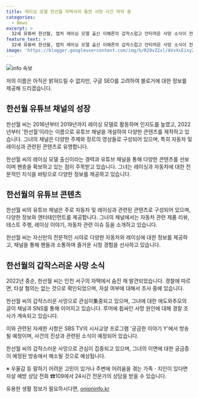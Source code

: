 ```yaml
---
title: 레이싱 모델 한선월 자택서의 돌연 사망 사건 파악 중
categories:
  - News
excerpt: >
  32세 유튜버 한선월, 캡처 레이싱 모델 출신 이해른의 갑작스럽고 안타까운 사망 소식이 전해졌다. 그녀는 레이싱 모델로 활동한 뒤 한선월로 유튜브 채널을 운영했으며, 숨진 채 발견된 후 추모의 메시지가 SNS에 쏟아지고 있다. 그러나 남편 연루설과 확인되지 않은 루머도 돌고 있으며, 관련된 내용이 SBS TV 프로그램에서 방송될 예정이다.사망과 관련된 내용이 방송될 것으로 보인다.
feature_text: >
  32세 유튜버 한선월, 캡처 레이싱 모델 출신 이해른의 갑작스럽고 안타까운 사망 소식이 전해졌다. 그녀는 레이싱 모델로 활동한 뒤 한선월로 유튜브 채널을 운영했으며, 숨진 채 발견된 후 추모의 메시지가 SNS에 쏟아지고 있다. 그러나 남편 연루설과 확인되지 않은 루머도 돌고 있으며, 관련된 내용이 SBS TV 프로그램에서 방송될 예정이다.사망과 관련된 내용이 방송될 것으로 보인다.
image: 'https://blogger.googleusercontent.com/img/b/R29vZ2xl/AVvXsEixyZcFfHzMRdzZMjFBmAUKJYCLCGyLL1o632UiGVXcaFdKo_bkvkuCioo0uUKlGfBVcT3P84aROyZIXSBEx3Aw5nCQ3pTgDom1WDC4m8eifvWiAmWEEVb4x6G_l8C0QH225ldMjyaFvpxGEBGNO37VmDTDMHGhJPq73UglMfDca1-0aw/s1600/blogspot.png'
---
```


<p><img src="https://blogger.googleusercontent.com/img/b/R29vZ2xl/AVvXsEixyZcFfHzMRdzZMjFBmAUKJYCLCGyLL1o632UiGVXcaFdKo_bkvkuCioo0uUKlGfBVcT3P84aROyZIXSBEx3Aw5nCQ3pTgDom1WDC4m8eifvWiAmWEEVb4x6G_l8C0QH225ldMjyaFvpxGEBGNO37VmDTDMHGhJPq73UglMfDca1-0aw/s1600/blogspot.png" alt="info 속보" /></p>

<p>저의 이름은 아직은 밝혀드릴 수 없지만, 구글 SEO를 고려하여 블로거에 대한 정보를 제공해 드리겠습니다.</p>

<h2 data-ke-size="size26">한선월 유튜브 채널의 성장</h2>

<p>한선월 씨는 2016년부터 2019년까지 레이싱 모델로 활동하며 인지도를 높였고, 2022년부터 '한선월'이라는 이름으로 유튜브 채널을 개설하여 다양한 콘텐츠를 제작하고 있습니다. 그녀의 채널은 다양한 주제와 장르의 영상들로 구성되어 있으며, 특히 자동차 및 레이싱과 관련된 콘텐츠로 유명합니다.</p>

<p data-ke-size="size16">한선월 씨의 레이싱 모델 출신이라는 경력과 유튜브 채널을 통해 다양한 콘텐츠를 선보이며 팬층을 확보하고 있는 점이 주목받고 있습니다. 그녀는 레이싱과 자동차에 대한 전문적인 지식을 바탕으로 다양한 정보를 제공하고 있습니다.</p>

<h2 data-ke-size="size26">한선월의 유튜브 콘텐츠</h2>

<p>한선월 씨의 유튜브 채널은 주로 자동차 및 레이싱과 관련된 콘텐츠로 구성되어 있으며, 다양한 정보와 엔터테인먼트를 제공합니다. 그녀의 채널에서는 자동차 관련 제품 리뷰, 테스트 주행, 레이싱 이야기, 자동차 관련 이슈 등을 소개하고 있습니다.</p>

<p data-ke-size="size16">한선월 씨는 자신만의 전문적인 시야로 다양한 자동차와 레이싱에 대한 정보를 제공하고, 채널을 통해 팬들과 소통하며 즐거운 시청 경험을 선사하고 있습니다.</p>

<h2 data-ke-size="size26">한선월의 갑작스러운 사망 소식</h2>

<p>2022년 중순, 한선월 씨는 인천 서구의 자택에서 숨진 채 발견되었습니다. 경찰에 따르면, 타살 혐의는 없는 것으로 확인되었으며, 자살 여부에 대해서 조사 중에 있습니다.</p>

<p data-ke-size="size16">한선월 씨의 갑작스러운 사망으로 관심이集중되고 있으며, 그녀에 대한 애도와추모의 글이 채널과 SNS를 통해 이어지고 있습니다. 루머에 휩싸인 사망 원인에 대해 경찰 조사가 계속되고 있습니다.</p>

<p>이와 관련된 자세한 사항은 SBS TV의 시사교양 프로그램 '궁금한 이야기 Y'에서 방송될 예정이며, 사건의 진상과 관련된 소식이 예정되어 있습니다.</p>

<p data-ke-size="size16">한선월 씨의 갑작스러운 사망으로 관심이 집중되고 있으며, 그녀의 이면에 대한 궁금증이 예정된 방송에서 해소될 것으로 예상됩니다.</p>

<p data-ke-size="size16">※ 우울감 등 말하기 어려운 고민이 있거나 주변에 어려움을 겪는 가족ㆍ지인이 있다면 자살 예방 상담 전화 ☎109에서 24시간 전문가의 상담을 받을 수 있습니다.</p>
유용한 생활 정보가 필요하시다면, <a href="https://onioninfo.kr" rel="dofollow">onioninfo.kr</a>


